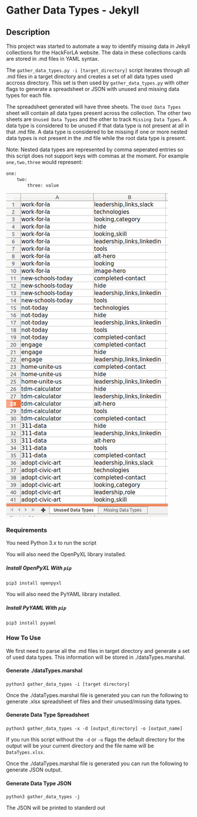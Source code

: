# Gather Data Types - Jekyll

## Description
This project was started to automate a way to identify missing data in Jekyll collections for the HackForLA website. The data in these collections cards are stored in .md files in YAML syntax.

The `gather_data_types.py -i [target_directory]` script iterates through all .md files in a target directory and creates a set of all data types used accross directory. This set is then used by `gather_data_types.py` with other flags to generate a spreadsheet or JSON with unused and missing data types for each file.

The spreadsheet generated will have three sheets. The `Used Data Types` sheet will contain all data types present across the collection. The other two sheets are `Unused Data Types` and the other to track `Missing Data Types`. A data type is considered to be unused if that data type is not present at all in that .md file. A data type is considered to be missing if one or more nested data types is not present in the .md file while the root data type is present.

Note: Nested data types are represented by comma seperated entries so this script does not support keys with commas at the moment.
For example `one,two,three` would represent:
```
one:
    two:
        three: value
```

![Spreadsheet](./images/spreadsheet.png)

### Requirements
You need Python 3.x to run the script

You will also need the OpenPyXL library installed.
##### Install OpenPyXL With `pip`
`pip3 install openpyxl`

You will also need the PyYAML library installed.
##### Install PyYAML With `pip`
`pip3 install pyyaml`

### How To Use
We first need to parse all the .md files in target directory and generate a set of used data types. This information will be stored in ./dataTypes.marshal.

#### Generate ./dataTypes.marshal
`python3 gather_data_types -i [target directory]`

Once the ./dataTypes.marshal file is generated you can run the following to generate .xlsx spreadsheet of files and their unused/missing data types.

#### Generate Data Type Spreadsheet
`python3 gather_data_types -x -d [output_directory] -o [output_name]`

If you run this script without the `-d` or `-o` flags the default directory for the output will be your current directory and the file name will be `DataTypes.xlsx`.

Once the ./dataTypes.marshal file is generated you can run the following to generate JSON output.
#### Generate Data Type JSON
`python3 gather_data_types -j`

The JSON will be printed to standerd out